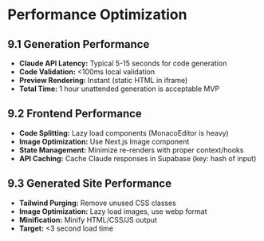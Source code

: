 # Performance Optimization

## 9.1 Generation Performance

- **Claude API Latency:** Typical 5-15 seconds for code generation
- **Code Validation:** <100ms local validation
- **Preview Rendering:** Instant (static HTML in iframe)
- **Total Time:** 1 hour unattended generation is acceptable MVP

## 9.2 Frontend Performance

- **Code Splitting:** Lazy load components (MonacoEditor is heavy)
- **Image Optimization:** Use Next.js Image component
- **State Management:** Minimize re-renders with proper context/hooks
- **API Caching:** Cache Claude responses in Supabase (key: hash of input)

## 9.3 Generated Site Performance

- **Tailwind Purging:** Remove unused CSS classes
- **Image Optimization:** Lazy load images, use webp format
- **Minification:** Minify HTML/CSS/JS output
- **Target:** <3 second load time
